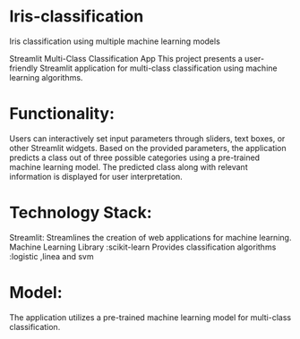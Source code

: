 # Iris-classification
Iris classification using multiple machine learning models 

Streamlit Multi-Class Classification App
This project presents a user-friendly Streamlit application for multi-class classification using machine learning algorithms.

# Functionality:

Users can interactively set input parameters through sliders, text boxes, or other Streamlit widgets.
Based on the provided parameters, the application predicts a class out of three possible categories using a pre-trained machine learning model.
The predicted class along with relevant information is displayed for user interpretation.

# Technology Stack:

Streamlit: Streamlines the creation of web applications for machine learning.
Machine Learning Library :scikit-learn
Provides classification algorithms :logistic ,linea and svm 

# Model:

The application utilizes a pre-trained machine learning model for multi-class classification. 

